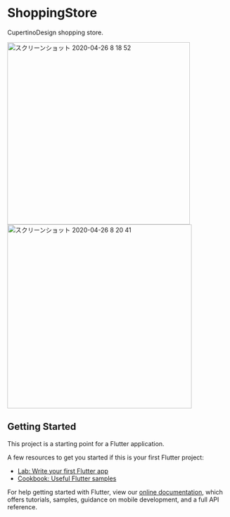 # ShoppingStore

 CupertinoDesign shopping store.

 <img width="415" alt="スクリーンショット 2020-04-26 8 18 52" src="https://user-images.githubusercontent.com/53788311/80293261-f7c6c880-8798-11ea-9bf3-a381eeeb7703.png">

 <img width="419" alt="スクリーンショット 2020-04-26 8 20 41" src="https://user-images.githubusercontent.com/53788311/80293309-46746280-8799-11ea-84bc-d1ff7e8f520e.png">


## Getting Started

This project is a starting point for a Flutter application.

A few resources to get you started if this is your first Flutter project:

- [Lab: Write your first Flutter app](https://flutter.dev/docs/get-started/codelab)
- [Cookbook: Useful Flutter samples](https://flutter.dev/docs/cookbook)

For help getting started with Flutter, view our
[online documentation](https://flutter.dev/docs), which offers tutorials,
samples, guidance on mobile development, and a full API reference.

